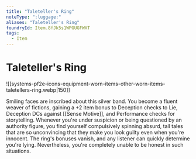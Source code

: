```yaml
---
title: "Taleteller's Ring"
noteType: ":luggage:"
aliases: "Taleteller's Ring"
foundryId: Item.8fJk5s1WPGUGFWXT
tags:
  - Item
---
```


# Taleteller's Ring
![[systems-pf2e-icons-equipment-worn-items-other-worn-items-taletellers-ring.webp|150]]

Smiling faces are inscribed about this silver band. You become a fluent weaver of fictions, gaining a +2 item bonus to Deception checks to Lie, Deception DCs against [[Sense Motive]], and Performance checks for storytelling. Whenever you're under suspicion or being questioned by an authority figure, you find yourself compulsively spinning absurd, tall tales that are so unconvincing that they make you look guilty even when you're innocent. The ring's bonuses vanish, and any listener can quickly determine you're lying. Nevertheless, you're completely unable to be honest in such situations.
